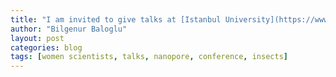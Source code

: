 ```yaml
---
title: "I am invited to give talks at [Istanbul University](https://www.istanbul.edu.tr/en/) and [Istanbul Technical University](http://www.global.itu.edu.tr/)."
author: "Bilgenur Baloglu"
layout: post
categories: blog
tags: [women scientists, talks, nanopore, conference, insects] 
---
```

